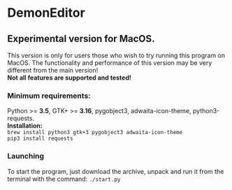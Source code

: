 # DemonEditor

## Experimental version for MacOS.
This version is only for users those who wish to try running this program on MacOS.
The functionality and performance of this version may be very different from the main version!                           
**Not all features are supported and tested!**                                                                    
                                             
### Minimum requirements:
Python >= **3.5**, GTK+ >= **3.16**, pygobject3, adwaita-icon-theme, python3-requests.                                  
**Installation:**                                                                             
```brew install python3 gtk+3 pygobject3 adwaita-icon-theme```                                                                  
```pip3 install requests```

### Launching                                                                                                           
To start the program, just download the archive, unpack and run it from the terminal with the command: ```./start.py```                                                                                                                                                                                                                                             
